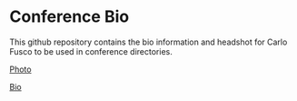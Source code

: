 # Conference Bio
This github repository contains the bio information and headshot for Carlo Fusco to be used in conference directories.

[Photo](https://github.com/cfus98/ConferenceBio/blob/master/headshot.jpg)

[Bio](https://github.com/cfus98/ConferenceBio/blob/master/bio.md)
